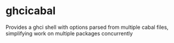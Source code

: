 # ghcicabal
Provides a ghci shell with options parsed from multiple cabal files, simplifying work on multiple packages concurrently
